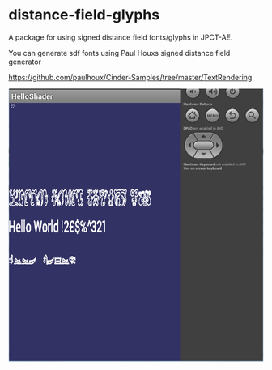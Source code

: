 distance-field-glyphs
=====================

A package for using signed distance field fonts/glyphs in JPCT-AE.

You can generate sdf fonts using Paul Houxs signed distance field generator

https://github.com/paulhoux/Cinder-Samples/tree/master/TextRendering 



![Preview](https://github.com/lawlessc/distance-field-glyphs/blob/master/preview.png)
